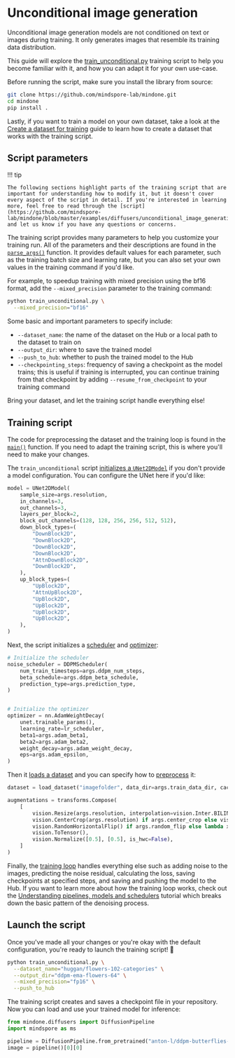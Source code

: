 <!--Copyright 2025 The HuggingFace Team. All rights reserved.

Licensed under the Apache License, Version 2.0 (the "License"); you may not use this file except in compliance with
the License. You may obtain a copy of the License at

http://www.apache.org/licenses/LICENSE-2.0

Unless required by applicable law or agreed to in writing, software distributed under the License is distributed on
an "AS IS" BASIS, WITHOUT WARRANTIES OR CONDITIONS OF ANY KIND, either express or implied. See the License for the
specific language governing permissions and limitations under the License.
-->

# Unconditional image generation

Unconditional image generation models are not conditioned on text or images during training. It only generates images that resemble its training data distribution.

This guide will explore the [train_unconditional.py](https://github.com/mindspore-lab/mindone/blob/master/examples/diffusers/unconditional_image_generation/train_unconditional.py) training script to help you become familiar with it, and how you can adapt it for your own use-case.

Before running the script, make sure you install the library from source:

```bash
git clone https://github.com/mindspore-lab/mindone.git
cd mindone
pip install .
```

Lastly, if you want to train a model on your own dataset, take a look at the [Create a dataset for training](create_dataset.md) guide to learn how to create a dataset that works with the training script.

## Script parameters

!!! tip

    The following sections highlight parts of the training script that are important for understanding how to modify it, but it doesn't cover every aspect of the script in detail. If you're interested in learning more, feel free to read through the [script](https://github.com/mindspore-lab/mindone/blob/master/examples/diffusers/unconditional_image_generation/train_unconditional.py) and let us know if you have any questions or concerns.

The training script provides many parameters to help you customize your training run. All of the parameters and their descriptions are found in the [`parse_args()`](https://github.com/mindspore-lab/mindone/blob/master/examples/diffusers/unconditional_image_generation/train_unconditional.py#L26) function. It provides default values for each parameter, such as the training batch size and learning rate, but you can also set your own values in the training command if you'd like.

For example, to speedup training with mixed precision using the bf16 format, add the `--mixed_precision` parameter to the training command:

```bash
python train_unconditional.py \
  --mixed_precision="bf16"
```

Some basic and important parameters to specify include:

- `--dataset_name`: the name of the dataset on the Hub or a local path to the dataset to train on
- `--output_dir`: where to save the trained model
- `--push_to_hub`: whether to push the trained model to the Hub
- `--checkpointing_steps`: frequency of saving a checkpoint as the model trains; this is useful if training is interrupted, you can continue training from that checkpoint by adding `--resume_from_checkpoint` to your training command

Bring your dataset, and let the training script handle everything else!

## Training script

The code for preprocessing the dataset and the training loop is found in the [`main()`](https://github.com/mindspore-lab/mindone/blob/master/examples/diffusers/unconditional_image_generation/train_unconditional.py#L250) function. If you need to adapt the training script, this is where you'll need to make your changes.

The `train_unconditional` script [initializes a `UNet2DModel`](https://github.com/mindspore-lab/mindone/blob/master/examples/diffusers/unconditional_image_generation/train_unconditional.py#L271) if you don't provide a model configuration. You can configure the UNet here if you'd like:

```py
model = UNet2DModel(
    sample_size=args.resolution,
    in_channels=3,
    out_channels=3,
    layers_per_block=2,
    block_out_channels=(128, 128, 256, 256, 512, 512),
    down_block_types=(
        "DownBlock2D",
        "DownBlock2D",
        "DownBlock2D",
        "DownBlock2D",
        "AttnDownBlock2D",
        "DownBlock2D",
    ),
    up_block_types=(
        "UpBlock2D",
        "AttnUpBlock2D",
        "UpBlock2D",
        "UpBlock2D",
        "UpBlock2D",
        "UpBlock2D",
    ),
)
```

Next, the script initializes a [scheduler](https://github.com/mindspore-lab/mindone/blob/master/examples/diffusers/unconditional_image_generation/train_unconditional.py#L309) and [optimizer](https://github.com/mindspore-lab/mindone/blob/master/examples/diffusers/unconditional_image_generation/train_unconditional.py#L385):

```py
# Initialize the scheduler
noise_scheduler = DDPMScheduler(
    num_train_timesteps=args.ddpm_num_steps,
    beta_schedule=args.ddpm_beta_schedule,
    prediction_type=args.prediction_type,
)


# Initialize the optimizer
optimizer = nn.AdamWeightDecay(
    unet.trainable_params(),
    learning_rate=lr_scheduler,
    beta1=args.adam_beta1,
    beta2=args.adam_beta2,
    weight_decay=args.adam_weight_decay,
    eps=args.adam_epsilon,
)
```

Then it [loads a dataset](https://github.com/mindspore-lab/mindone/blob/master/examples/diffusers/unconditional_image_generation/train_unconditional.py#L331) and you can specify how to [preprocess](https://github.com/mindspore-lab/mindone/blob/master/examples/diffusers/unconditional_image_generation/train_unconditional.py#L335) it:

```py
dataset = load_dataset("imagefolder", data_dir=args.train_data_dir, cache_dir=args.cache_dir, split="train")

augmentations = transforms.Compose(
    [
        vision.Resize(args.resolution, interpolation=vision.Inter.BILINEAR),
        vision.CenterCrop(args.resolution) if args.center_crop else vision.RandomCrop(args.resolution),
        vision.RandomHorizontalFlip() if args.random_flip else lambda x: x,
        vision.ToTensor(),
        vision.Normalize([0.5], [0.5], is_hwc=False),
    ]
)
```

Finally, the [training loop](https://github.com/mindspore-lab/mindone/blob/master/examples/diffusers/unconditional_image_generation/train_unconditional.py#L471) handles everything else such as adding noise to the images, predicting the noise residual, calculating the loss, saving checkpoints at specified steps, and saving and pushing the model to the Hub. If you want to learn more about how the training loop works, check out the [Understanding pipelines, models and schedulers](../using-diffusers/write_own_pipeline.md) tutorial which breaks down the basic pattern of the denoising process.

## Launch the script

Once you've made all your changes or you're okay with the default configuration, you're ready to launch the training script! 🚀

```bash
python train_unconditional.py \
  --dataset_name="huggan/flowers-102-categories" \
  --output_dir="ddpm-ema-flowers-64" \
  --mixed_precision="fp16" \
  --push_to_hub
```

The training script creates and saves a checkpoint file in your repository. Now you can load and use your trained model for inference:

```py
from mindone.diffusers import DiffusionPipeline
import mindspore as ms

pipeline = DiffusionPipeline.from_pretrained("anton-l/ddpm-butterflies-128")
image = pipeline()[0][0]
```
